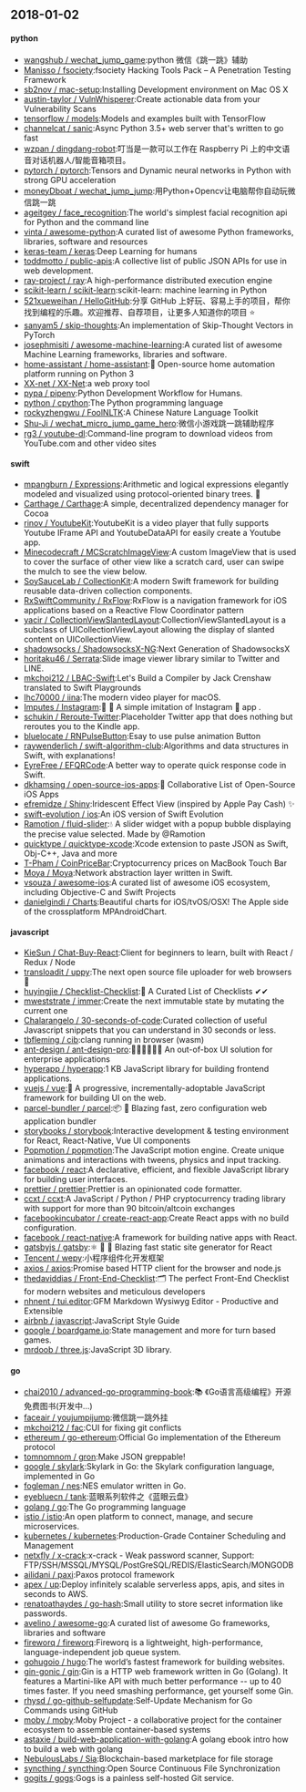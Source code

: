 ## 2018-01-02

#### python
* [wangshub / wechat_jump_game](https://github.com/wangshub/wechat_jump_game):python 微信《跳一跳》辅助
* [Manisso / fsociety](https://github.com/Manisso/fsociety):fsociety Hacking Tools Pack – A Penetration Testing Framework
* [sb2nov / mac-setup](https://github.com/sb2nov/mac-setup):Installing Development environment on Mac OS X
* [austin-taylor / VulnWhisperer](https://github.com/austin-taylor/VulnWhisperer):Create actionable data from your Vulnerability Scans
* [tensorflow / models](https://github.com/tensorflow/models):Models and examples built with TensorFlow
* [channelcat / sanic](https://github.com/channelcat/sanic):Async Python 3.5+ web server that's written to go fast
* [wzpan / dingdang-robot](https://github.com/wzpan/dingdang-robot):叮当是一款可以工作在 Raspberry Pi 上的中文语音对话机器人/智能音箱项目。
* [pytorch / pytorch](https://github.com/pytorch/pytorch):Tensors and Dynamic neural networks in Python with strong GPU acceleration
* [moneyDboat / wechat_jump_jump](https://github.com/moneyDboat/wechat_jump_jump):用Python+Opencv让电脑帮你自动玩微信跳一跳
* [ageitgey / face_recognition](https://github.com/ageitgey/face_recognition):The world's simplest facial recognition api for Python and the command line
* [vinta / awesome-python](https://github.com/vinta/awesome-python):A curated list of awesome Python frameworks, libraries, software and resources
* [keras-team / keras](https://github.com/keras-team/keras):Deep Learning for humans
* [toddmotto / public-apis](https://github.com/toddmotto/public-apis):A collective list of public JSON APIs for use in web development.
* [ray-project / ray](https://github.com/ray-project/ray):A high-performance distributed execution engine
* [scikit-learn / scikit-learn](https://github.com/scikit-learn/scikit-learn):scikit-learn: machine learning in Python
* [521xueweihan / HelloGitHub](https://github.com/521xueweihan/HelloGitHub):分享 GitHub 上好玩、容易上手的项目，帮你找到编程的乐趣。欢迎推荐、自荐项目，让更多人知道你的项目 ⭐️
* [sanyam5 / skip-thoughts](https://github.com/sanyam5/skip-thoughts):An implementation of Skip-Thought Vectors in PyTorch
* [josephmisiti / awesome-machine-learning](https://github.com/josephmisiti/awesome-machine-learning):A curated list of awesome Machine Learning frameworks, libraries and software.
* [home-assistant / home-assistant](https://github.com/home-assistant/home-assistant):🏡 Open-source home automation platform running on Python 3
* [XX-net / XX-Net](https://github.com/XX-net/XX-Net):a web proxy tool
* [pypa / pipenv](https://github.com/pypa/pipenv):Python Development Workflow for Humans.
* [python / cpython](https://github.com/python/cpython):The Python programming language
* [rockyzhengwu / FoolNLTK](https://github.com/rockyzhengwu/FoolNLTK):A Chinese Nature Language Toolkit
* [Shu-Ji / wechat_micro_jump_game_hero](https://github.com/Shu-Ji/wechat_micro_jump_game_hero):微信小游戏跳一跳辅助程序
* [rg3 / youtube-dl](https://github.com/rg3/youtube-dl):Command-line program to download videos from YouTube.com and other video sites

#### swift
* [mpangburn / Expressions](https://github.com/mpangburn/Expressions):Arithmetic and logical expressions elegantly modeled and visualized using protocol-oriented binary trees. 🌳
* [Carthage / Carthage](https://github.com/Carthage/Carthage):A simple, decentralized dependency manager for Cocoa
* [rinov / YoutubeKit](https://github.com/rinov/YoutubeKit):YoutubeKit is a video player that fully supports Youtube IFrame API and YoutubeDataAPI for easily create a Youtube app.
* [Minecodecraft / MCScratchImageView](https://github.com/Minecodecraft/MCScratchImageView):A custom ImageView that is used to cover the surface of other view like a scratch card, user can swipe the mulch to see the view below.
* [SoySauceLab / CollectionKit](https://github.com/SoySauceLab/CollectionKit):A modern Swift framework for building reusable data-driven collection components.
* [RxSwiftCommunity / RxFlow](https://github.com/RxSwiftCommunity/RxFlow):RxFlow is a navigation framework for iOS applications based on a Reactive Flow Coordinator pattern
* [yacir / CollectionViewSlantedLayout](https://github.com/yacir/CollectionViewSlantedLayout):CollectionViewSlantedLayout is a subclass of UICollectionViewLayout allowing the display of slanted content on UICollectionView.
* [shadowsocks / ShadowsocksX-NG](https://github.com/shadowsocks/ShadowsocksX-NG):Next Generation of ShadowsocksX
* [horitaku46 / Serrata](https://github.com/horitaku46/Serrata):Slide image viewer library similar to Twitter and LINE.
* [mkchoi212 / LBAC-Swift](https://github.com/mkchoi212/LBAC-Swift):Let's Build a Compiler by Jack Crenshaw translated to Swift Playgrounds
* [lhc70000 / iina](https://github.com/lhc70000/iina):The modern video player for macOS.
* [Imputes / Instagram](https://github.com/Imputes/Instagram):📱 💯 A simple imitation of Instagram  app .
* [schukin / Reroute-Twitter](https://github.com/schukin/Reroute-Twitter):Placeholder Twitter app that does nothing but reroutes you to the Kindle app.
* [bluelocate / RNPulseButton](https://github.com/bluelocate/RNPulseButton):Esay to use pulse animation Button
* [raywenderlich / swift-algorithm-club](https://github.com/raywenderlich/swift-algorithm-club):Algorithms and data structures in Swift, with explanations!
* [EyreFree / EFQRCode](https://github.com/EyreFree/EFQRCode):A better way to operate quick response code in Swift.
* [dkhamsing / open-source-ios-apps](https://github.com/dkhamsing/open-source-ios-apps):📱 Collaborative List of Open-Source iOS Apps
* [efremidze / Shiny](https://github.com/efremidze/Shiny):Iridescent Effect View (inspired by Apple Pay Cash) ✨
* [swift-evolution / ios](https://github.com/swift-evolution/ios):An iOS version of Swift Evolution
* [Ramotion / fluid-slider](https://github.com/Ramotion/fluid-slider):💧 A slider widget with a popup bubble displaying the precise value selected. Made by @Ramotion
* [quicktype / quicktype-xcode](https://github.com/quicktype/quicktype-xcode):Xcode extension to paste JSON as Swift, Obj-C++, Java and more
* [T-Pham / CoinPriceBar](https://github.com/T-Pham/CoinPriceBar):Cryptocurrency prices on MacBook Touch Bar
* [Moya / Moya](https://github.com/Moya/Moya):Network abstraction layer written in Swift.
* [vsouza / awesome-ios](https://github.com/vsouza/awesome-ios):A curated list of awesome iOS ecosystem, including Objective-C and Swift Projects
* [danielgindi / Charts](https://github.com/danielgindi/Charts):Beautiful charts for iOS/tvOS/OSX! The Apple side of the crossplatform MPAndroidChart.

#### javascript
* [KieSun / Chat-Buy-React](https://github.com/KieSun/Chat-Buy-React):Client for beginners to learn, built with React / Redux / Node
* [transloadit / uppy](https://github.com/transloadit/uppy):The next open source file uploader for web browsers 🐶
* [huyingjie / Checklist-Checklist](https://github.com/huyingjie/Checklist-Checklist):🌈 A Curated List of Checklists ✔︎✔︎
* [mweststrate / immer](https://github.com/mweststrate/immer):Create the next immutable state by mutating the current one
* [Chalarangelo / 30-seconds-of-code](https://github.com/Chalarangelo/30-seconds-of-code):Curated collection of useful Javascript snippets that you can understand in 30 seconds or less.
* [tbfleming / cib](https://github.com/tbfleming/cib):clang running in browser (wasm)
* [ant-design / ant-design-pro](https://github.com/ant-design/ant-design-pro):👨🏻‍💻👩🏻‍💻 An out-of-box UI solution for enterprise applications
* [hyperapp / hyperapp](https://github.com/hyperapp/hyperapp):1 KB JavaScript library for building frontend applications.
* [vuejs / vue](https://github.com/vuejs/vue):🖖 A progressive, incrementally-adoptable JavaScript framework for building UI on the web.
* [parcel-bundler / parcel](https://github.com/parcel-bundler/parcel):📦 🚀 Blazing fast, zero configuration web application bundler
* [storybooks / storybook](https://github.com/storybooks/storybook):Interactive development & testing environment for React, React-Native, Vue UI components
* [Popmotion / popmotion](https://github.com/Popmotion/popmotion):The JavaScript motion engine. Create unique animations and interactions with tweens, physics and input tracking.
* [facebook / react](https://github.com/facebook/react):A declarative, efficient, and flexible JavaScript library for building user interfaces.
* [prettier / prettier](https://github.com/prettier/prettier):Prettier is an opinionated code formatter.
* [ccxt / ccxt](https://github.com/ccxt/ccxt):A JavaScript / Python / PHP cryptocurrency trading library with support for more than 90 bitcoin/altcoin exchanges
* [facebookincubator / create-react-app](https://github.com/facebookincubator/create-react-app):Create React apps with no build configuration.
* [facebook / react-native](https://github.com/facebook/react-native):A framework for building native apps with React.
* [gatsbyjs / gatsby](https://github.com/gatsbyjs/gatsby):⚛️ 📄 🚀 Blazing fast static site generator for React
* [Tencent / wepy](https://github.com/Tencent/wepy):小程序组件化开发框架
* [axios / axios](https://github.com/axios/axios):Promise based HTTP client for the browser and node.js
* [thedaviddias / Front-End-Checklist](https://github.com/thedaviddias/Front-End-Checklist):🗂 The perfect Front-End Checklist for modern websites and meticulous developers
* [nhnent / tui.editor](https://github.com/nhnent/tui.editor):GFM Markdown Wysiwyg Editor - Productive and Extensible
* [airbnb / javascript](https://github.com/airbnb/javascript):JavaScript Style Guide
* [google / boardgame.io](https://github.com/google/boardgame.io):State management and more for turn based games.
* [mrdoob / three.js](https://github.com/mrdoob/three.js):JavaScript 3D library.

#### go
* [chai2010 / advanced-go-programming-book](https://github.com/chai2010/advanced-go-programming-book):📚 《Go语言高级编程》开源免费图书(开发中...)
* [faceair / youjumpijump](https://github.com/faceair/youjumpijump):微信跳一跳外挂
* [mkchoi212 / fac](https://github.com/mkchoi212/fac):CUI for fixing git conflicts
* [ethereum / go-ethereum](https://github.com/ethereum/go-ethereum):Official Go implementation of the Ethereum protocol
* [tomnomnom / gron](https://github.com/tomnomnom/gron):Make JSON greppable!
* [google / skylark](https://github.com/google/skylark):Skylark in Go: the Skylark configuration language, implemented in Go
* [fogleman / nes](https://github.com/fogleman/nes):NES emulator written in Go.
* [eyebluecn / tank](https://github.com/eyebluecn/tank):蓝眼系列软件之《蓝眼云盘》
* [golang / go](https://github.com/golang/go):The Go programming language
* [istio / istio](https://github.com/istio/istio):An open platform to connect, manage, and secure microservices.
* [kubernetes / kubernetes](https://github.com/kubernetes/kubernetes):Production-Grade Container Scheduling and Management
* [netxfly / x-crack](https://github.com/netxfly/x-crack):x-crack - Weak password scanner, Support: FTP/SSH/MSSQL/MYSQL/PostGreSQL/REDIS/ElasticSearch/MONGODB
* [ailidani / paxi](https://github.com/ailidani/paxi):Paxos protocol framework
* [apex / up](https://github.com/apex/up):Deploy infinitely scalable serverless apps, apis, and sites in seconds to AWS.
* [renatoathaydes / go-hash](https://github.com/renatoathaydes/go-hash):Small utility to store secret information like passwords.
* [avelino / awesome-go](https://github.com/avelino/awesome-go):A curated list of awesome Go frameworks, libraries and software
* [fireworq / fireworq](https://github.com/fireworq/fireworq):Fireworq is a lightweight, high-performance, language-independent job queue system.
* [gohugoio / hugo](https://github.com/gohugoio/hugo):The world’s fastest framework for building websites.
* [gin-gonic / gin](https://github.com/gin-gonic/gin):Gin is a HTTP web framework written in Go (Golang). It features a Martini-like API with much better performance -- up to 40 times faster. If you need smashing performance, get yourself some Gin.
* [rhysd / go-github-selfupdate](https://github.com/rhysd/go-github-selfupdate):Self-Update Mechanism for Go Commands using GitHub
* [moby / moby](https://github.com/moby/moby):Moby Project - a collaborative project for the container ecosystem to assemble container-based systems
* [astaxie / build-web-application-with-golang](https://github.com/astaxie/build-web-application-with-golang):A golang ebook intro how to build a web with golang
* [NebulousLabs / Sia](https://github.com/NebulousLabs/Sia):Blockchain-based marketplace for file storage
* [syncthing / syncthing](https://github.com/syncthing/syncthing):Open Source Continuous File Synchronization
* [gogits / gogs](https://github.com/gogits/gogs):Gogs is a painless self-hosted Git service.
